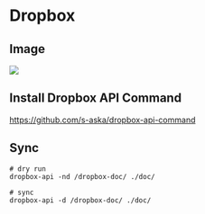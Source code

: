 # Dropbox

## Image

<img src="https://cacoo.com/diagrams/HpYW4Aw5EPQbBEkr-7FE44.png">

## Install Dropbox API Command

<https://github.com/s-aska/dropbox-api-command>

## Sync

    # dry run
    dropbox-api -nd /dropbox-doc/ ./doc/

    # sync
    dropbox-api -d /dropbox-doc/ ./doc/
